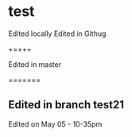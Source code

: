 test
====

Edited locally
Edited in Githug

+=+++

Edited in master

=======

Edited in branch test21
---------------

Edited on May 05 - 10-35pm

